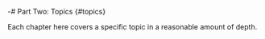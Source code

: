 -# Part Two: Topics {#topics}

Each chapter here covers a specific topic in a reasonable amount of depth.
